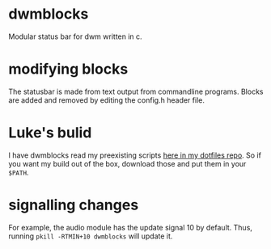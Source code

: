 # dwmblocks
Modular status bar for dwm written in c.
# modifying blocks
The statusbar is made from text output from commandline programs.
Blocks are added and removed by editing the config.h header file.
# Luke's bulid
I have dwmblocks read my preexisting scripts [here in my dotfiles repo](https://github.com/PlatinumClaridge/voidrice/tree/master/.local/bin/statusbar).
So if you want my build out of the box, download those and put them in your `$PATH`.
# signalling changes
For example, the audio module has the update signal 10 by default.
Thus, running `pkill -RTMIN+10 dwmblocks` will update it.
